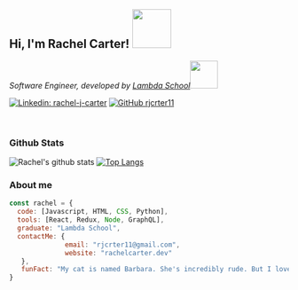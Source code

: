<h2> Hi, I'm Rachel Carter! <img src="https://media.giphy.com/media/bcKmIWkUMCjVm/giphy.gif" width="70" ></h2>

<p><em>Software Engineer, developed by <a href="https://lambdaschool.com/">Lambda School</a><img src="https://media.giphy.com/media/MeJgB3yMMwIaHmKD4z/giphy.gif" width="50"> 
</em></p>

[![Linkedin: rachel-j-carter](https://img.shields.io/badge/-racheljcarter-blue?style=flat-square&logo=Linkedin&logoColor=white&link=https://www.linkedin.com/in/rachel-j-carter/)](https://www.linkedin.com/in/rachel-j-carter/)
[![GitHub rjcrter11](https://img.shields.io/github/followers/rjcrter11?label=follow&style=social)](https://github.com/rjcrter11)

<br>
<h3>Github Stats</h3>

![Rachel's github stats](https://github-readme-stats.vercel.app/api?username=rjcrter11&theme=onedark&show_icons=true&count_private=true)
[![Top Langs](https://github-readme-stats.vercel.app/api/top-langs/?username=rjcrter11&langs_count=8&layout=compact)](https://github.com/rjcrter11/github-readme-stats)

<h3>About me</h3>

```javascript
const rachel = {
  code: [Javascript, HTML, CSS, Python],
  tools: [React, Redux, Node, GraphQL],
  graduate: "Lambda School",
  contactMe: {
              email: "rjcrter11@gmail.com",
              website: "rachelcarter.dev"
   },
   funFact: "My cat is named Barbara. She's incredibly rude. But I love her anyway."
}
```
 



